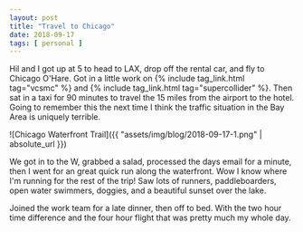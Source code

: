 ```yaml
---
layout: post
title: "Travel to Chicago"
date: 2018-09-17
tags: [ personal ]
---
```


Hil and I got up at 5 to head to LAX, drop off the rental car, and fly to
Chicago O'Hare. Got in a little work on
{% include tag_link.html tag="vcsmc" %} and
{% include tag_link.html tag="supercollider" %}. Then sat in a taxi for 90
minutes to travel the 15 miles from the airport to the hotel. Going to
remember this the next time I think the traffic situation in the Bay Area is
uniquely terrible.

![Chicago Waterfront Trail]({{ "assets/img/blog/2018-09-17-1.png" | absolute_url }})

We got in to the W, grabbed a salad, processed the days email for a minute,
then I went for an great quick run along the waterfront. Wow I know where I'm
running for the rest of the trip! Saw lots of runners, paddleboarders, open
water swimmers, doggies, and a beautiful sunset over the lake.

Joined the work team for a late dinner, then off to bed. With the two hour time
difference and the four hour flight that was pretty much my whole day.

